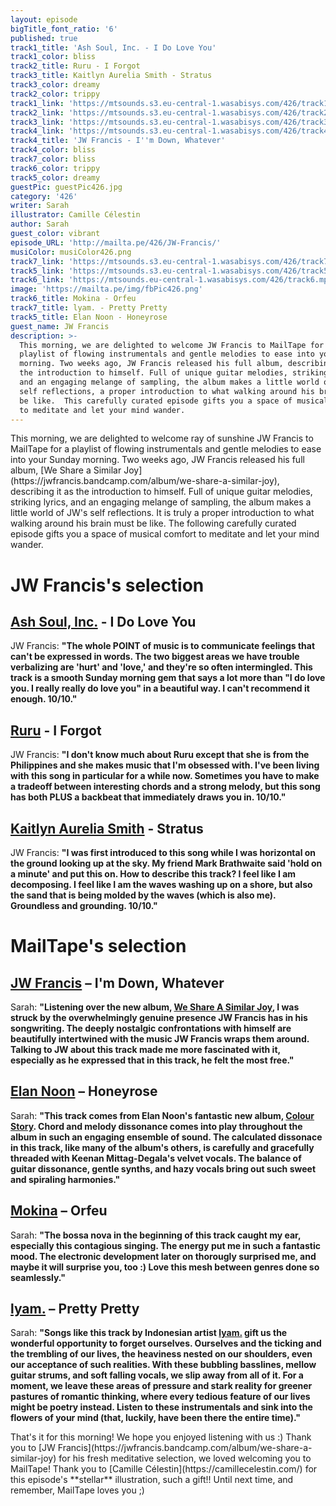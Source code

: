```yaml
---
layout: episode
bigTitle_font_ratio: '6'
published: true
track1_title: 'Ash Soul, Inc. - I Do Love You'
track1_color: bliss
track2_title: Ruru - I Forgot
track3_title: Kaitlyn Aurelia Smith - Stratus
track3_color: dreamy
track2_color: trippy
track1_link: 'https://mtsounds.s3.eu-central-1.wasabisys.com/426/track1.mp3'
track2_link: 'https://mtsounds.s3.eu-central-1.wasabisys.com/426/track2.mp3'
track3_link: 'https://mtsounds.s3.eu-central-1.wasabisys.com/426/track3.mp3'
track4_link: 'https://mtsounds.s3.eu-central-1.wasabisys.com/426/track4.mp3'
track4_title: 'JW Francis - I''m Down, Whatever'
track4_color: bliss
track7_color: bliss
track6_color: trippy
track5_color: dreamy
guestPic: guestPic426.jpg
category: '426'
writer: Sarah
illustrator: Camille Célestin
author: Sarah
guest_color: vibrant
episode_URL: 'http://mailta.pe/426/JW-Francis/'
musiColor: musiColor426.png
track7_link: 'https://mtsounds.s3.eu-central-1.wasabisys.com/426/track7.mp3'
track5_link: 'https://mtsounds.s3.eu-central-1.wasabisys.com/426/track5.mp3'
track6_link: 'https://mtsounds.eu-central-1.wasabisys.com/426/track6.mp3'
image: 'https://mailta.pe/img/fbPic426.png'
track6_title: Mokina - Orfeu
track7_title: lyam. - Pretty Pretty
track5_title: Elan Noon - Honeyrose
guest_name: JW Francis
description: >-
  This morning, we are delighted to welcome JW Francis to MailTape for a
  playlist of flowing instrumentals and gentle melodies to ease into your Sunday
  morning. Two weeks ago, JW Francis released his full album, describing it as
  the introduction to himself. Full of unique guitar melodies, striking lyrics,
  and an engaging melange of sampling, the album makes a little world of JW's
  self reflections, a proper introduction to what walking around his brain must
  be like.  This carefully curated episode gifts you a space of musical comfort
  to meditate and let your mind wander.
---
```

<p id="introduction">This morning, we are delighted to welcome ray of sunshine JW Francis to MailTape for a playlist of flowing instrumentals and gentle melodies to ease into your Sunday morning. 
  Two weeks ago, JW Francis released his full album, [We Share a Similar Joy](https://jwfrancis.bandcamp.com/album/we-share-a-similar-joy), describing it as the introduction to himself. Full of unique guitar melodies, striking lyrics, and an engaging melange of sampling, the album makes a little world of JW's self reflections. It is truly a proper introduction to what walking around his brain must be like.  The following carefully curated episode gifts you a space of musical comfort to meditate and let your mind wander. 
</p>

# JW Francis's selection

## [Ash Soul, Inc.](http://www.numerogroup.com/d/ash-soul-inc-i-do-love-you) - I Do Love You
JW Francis: **"**The whole POINT of music is to communicate feelings that can't be expressed in words. The two biggest areas we have trouble verbalizing are 'hurt' and 'love,' and they're so often intermingled. This track is a smooth Sunday morning gem that says a lot more than "I do love you. I really really do love you" in a beautiful way. I can't recommend it enough. 10/10.**"**

## [Ruru](https://rutheday.bandcamp.com/) - I Forgot
JW Francis: **"**I don't know much about Ruru except that she is from the Philippines and she makes music that I'm obsessed with. I've been living with this song in particular for a while now. Sometimes you have to make a tradeoff between interesting chords and a strong melody, but this song has both PLUS a backbeat that immediately draws you in. 10/10.**"** 

## [Kaitlyn Aurelia Smith](https://kaitlynaureliasmith.bandcamp.com/) - Stratus
JW Francis: **"**I was first introduced to this song while I was horizontal on the ground looking up at the sky. My friend Mark Brathwaite said 'hold on a minute' and put this on. How to describe this track? I feel like I am decomposing. I feel like I am the waves washing up on a shore, but also the sand that is being molded by the waves (which is also me). Groundless and grounding. 10/10.**"**

# MailTape's selection

## [JW Francis](https://jwfrancis.bandcamp.com/album/we-share-a-similar-joy) – I'm Down, Whatever
Sarah: **"**Listening over the new album, [We Share A Similar Joy](https://jwfrancis.bandcamp.com/album/we-share-a-similar-joy), I was struck by the overwhelmingly genuine presence JW Francis has in his songwriting. The deeply nostalgic confrontations with himself are beautifully intertwined with the music JW Francis wraps them around. Talking to JW about this track made me more fascinated with it, especially as he expressed that in this track, he felt the most free.**"**

## [Elan Noon](https://elannoon.bandcamp.com/) – Honeyrose
Sarah: **"**This track comes from Elan Noon's fantastic new album, [Colour Story](https://elannoon.bandcamp.com/album/colour-story). Chord and melody dissonance comes into play throughout the album in such an engaging ensemble of sound. The calculated dissonace in this track, like many of the album's others, is carefully and gracefully threaded with Keenan Mittag-Degala's velvet vocals. The balance of guitar dissonance, gentle synths, and hazy vocals bring out such sweet and spiraling harmonies.**"**

## [Mokina](https://ladywray.bandcamp.com/) – Orfeu
Sarah: **"**The bossa nova in the beginning of this track caught my ear, especially this contagious singing. The energy put me in such a fantastic mood. The electronic development later on thorougly surprised me, and maybe it will surprise you, too :) Love this mesh between genres done so seamlessly.**"**

## [lyam.](https://exolympian.bandcamp.com/) – Pretty Pretty
Sarah: **"**Songs like this track by Indonesian artist [lyam.](https://gabegabetapes.bandcamp.com/track/oh-neverland) gift us the wonderful opportunity to forget ourselves. Ourselves and the ticking and the trembling of our lives, the heaviness nested on our shoulders, even our acceptance of such realities. With these bubbling basslines, mellow guitar strums, and soft falling vocals, we slip away from all of it. For a moment, we leave these areas of pressure and stark reality for greener pastures of romantic thinking, where every tedious feature of our lives might be poetry instead. Listen to these instrumentals and sink into the flowers of your mind (that, luckily, have been there the entire time).**"**

<p id="outroduction">That's it for this morning! We hope you enjoyed listening with us :) Thank you to [JW Francis](https://jwfrancis.bandcamp.com/album/we-share-a-similar-joy) for his fresh meditative selection, we loved welcoming you to MailTape! Thank you to [Camille Célestin](https://camillecelestin.com/) for this episode's **stellar** illustration, such a gift!! Until next time, and remember, MailTape loves you ;)</p>
